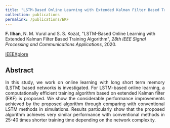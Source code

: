 ```yaml
---
title: "LSTM-Based Online Learning with Extended Kalman Filter Based Training Algorithm"
collection: publications
permalink: /publications/EKF
---
```

<b>F. Ilhan</b>, N. M. Vural and S. S. Kozat, "LSTM-Based Online Learning with Extended Kalman Filter Based Training Algorithm", <i>28th IEEE Signal Processing and Communications Applications</i>, 2020.

[IEEEXplore](https://ieeexplore.ieee.org/document/9302071)

## Abstract
<div style="text-align: justify">In this study, we work on online learning with long
short term memory (LSTM) based networks is investigated. For
LSTM-based online learning, a computationally efficient training
algorithm based on extended Kalman filter (EKF) is proposed.
We show the considerable performance improvements achieved
by the proposed algorithm through comparing with conventional
LSTM methods in simulations. Results particularly show that the
proposed algorithm achieves very similar performance with conventional
methods in 25-40 times shorter training time depending
on the network complexity.</div>
